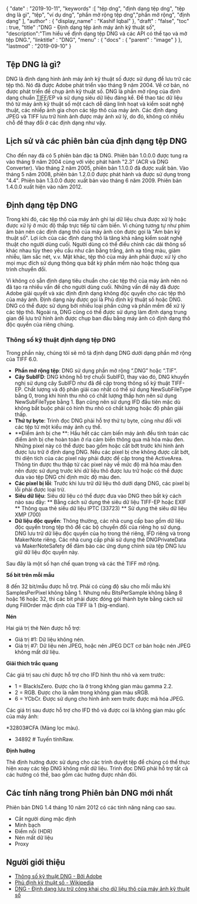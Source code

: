{
  "date" : "2019-10-11",
  "keywords" :[ "tệp dng", "định dạng tệp dng", "tệp dng là gì", "tệp", "ví dụ dng", "phần mở rộng tệp dng","phần mở rộng", "định dạng" ],
  "author" : {
    "display_name" : "Kashif Iqbal"
},
  "draft" : "false",
  "toc" : true,
  "title" :"DNG - Định dạng tệp ảnh máy ảnh kỹ thuật số",
  "description":"Tìm hiểu về định dạng tệp DNG và các API có thể tạo và mở tệp DNG.",
  "linktitle" : "DNG",
  "menu" : {
    "docs" : {
      "parent" : "image"
}
},
  "lastmod" : "2019-09-10"
}

## Tệp DNG là gì?

DNG là định dạng hình ảnh máy ảnh kỹ thuật số được sử dụng để lưu trữ các tệp thô. Nó đã được Adobe phát triển vào tháng 9 năm 2004. Về cơ bản, nó được phát triển để chụp ảnh kỹ thuật số. DNG là phần mở rộng của định dạng chuẩn [TIFF](/vi/image/tiff/)/EP và sử dụng siêu dữ liệu đáng kể. Để thao tác dữ liệu thô từ máy ảnh kỹ thuật số một cách dễ dàng linh hoạt và kiểm soát nghệ thuật, các nhiếp ảnh gia chọn các tệp thô của máy ảnh. Các định dạng JPEG và TIFF lưu trữ hình ảnh được máy ảnh xử lý, do đó, không có nhiều chỗ để thay đổi ở các định dạng như vậy.

## Lịch sử và các phiên bản của định dạng tệp DNG

Cho đến nay đã có 5 phiên bản đặc tả DNG. Phiên bản 1.0.0.0 được tung ra vào tháng 9 năm 2004 cùng với việc phát hành "2.3" (ACR và DNG Converter). Vào tháng 2 năm 2005, phiên bản 1.1.0.0 đã được xuất bản. Vào tháng 5 năm 2008, phiên bản 1.2.0.0 được phát hành và được sử dụng trong "4.4". Phiên bản 1.3.0.0 được xuất bản vào tháng 6 năm 2009. Phiên bản 1.4.0.0 xuất hiện vào năm 2012.

## Định dạng tệp DNG

Trong khi đó, các tệp thô của máy ảnh ghi lại dữ liệu chưa được xử lý hoặc được xử lý ở mức độ thấp trực tiếp từ cảm biến. Vì chúng tương tự như phim âm bản nên các định dạng thô của máy ảnh còn được gọi là "Âm bản kỹ thuật số". Lợi ích của các định dạng thô là tăng khả năng kiểm soát nghệ thuật cho người dùng cuối. Người dùng có thể điều chỉnh các dải thông số khác nhau tùy theo yêu cầu như cân bằng trắng, ánh xạ tông màu, giảm nhiễu, làm sắc nét, v.v. Mặt khác, tệp thô của máy ảnh phải được xử lý cho mọi mục đích sử dụng thông qua bất kỳ phần mềm nào hoặc thông qua trình chuyển đổi.

Vì không có sẵn định dạng tiêu chuẩn cho các tệp thô của máy ảnh nên nó đã tạo ra nhiều vấn đề cho người dùng cuối. Những vấn đề này đã được Adobe giải quyết và xác định định dạng không độc quyền cho các tệp thô của máy ảnh. Định dạng này được gọi là Phủ định kỹ thuật số hoặc DNG. DNG có thể được sử dụng bởi nhiều loại phần cứng và phần mềm để xử lý các tệp thô. Ngoài ra, DNG cũng có thể được sử dụng làm định dạng trung gian để lưu trữ hình ảnh được chụp ban đầu bằng máy ảnh có định dạng thô độc quyền của riêng chúng.

### Thông số kỹ thuật định dạng tệp DNG

Trong phần này, chúng tôi sẽ mô tả định dạng DNG dưới dạng phần mở rộng của TIFF 6.0.

* **Phần mở rộng tệp**: DNG sử dụng phần mở rộng “.DNG” hoặc “.TIF”.
* **Cây SubIFD**: DNG không hỗ trợ chuỗi SubIFD, thay vào đó, DNG khuyến nghị sử dụng cây SubIFD như đã đề cập trong thông số kỹ thuật TIFF-EP. Chất lượng và độ phân giải cao nhất có thể sử dụng NewSubFileType bằng 0, trong khi hình thu nhỏ có chất lượng thấp hơn nên sử dụng NewSubFileType bằng 1. Bạn cũng nên sử dụng IFD đầu tiên mặc dù không bắt buộc phải có hình thu nhỏ có chất lượng hoặc độ phân giải thấp.
* **Thứ tự byte**: Trình đọc DNG phải hỗ trợ thứ tự byte, cũng như đối với các tệp từ một kiểu máy ảnh cụ thể.
* **Điểm ảnh bị che **: Hầu hết các cảm biến máy ảnh đều tính toán các điểm ảnh bị che hoàn toàn ở rìa cảm biến thông qua mã hóa màu đen. Những pixel này có thể được bao gồm hoặc cắt bớt trước khi hình ảnh được lưu trữ ở định dạng DNG. Nếu các pixel bị che không được cắt bớt, thì diện tích của các pixel này phải được đề cập trong thẻ ActiveArea. Thông tin được thu thập từ các pixel này về mức độ mã hóa màu đen nên được sử dụng trước khi dữ liệu thô được lưu trữ hoặc có thể được đưa vào tệp DNG chỉ định mức độ màu đen.
* **Các pixel bị lỗi**: Trước khi lưu trữ dữ liệu thô dưới dạng DNG, các pixel bị lỗi phải được loại trừ.
* **Siêu dữ liệu**: Siêu dữ liệu có thể được đưa vào DNG theo bất kỳ cách nào sau đây:
** Bằng cách sử dụng thẻ siêu dữ liệu TIFF-EP hoặc EXIF
** Thông qua thẻ siêu dữ liệu IPTC (33723)
** Sử dụng thẻ siêu dữ liệu XMP (700)
* **Dữ liệu độc quyền**: Thông thường, các nhà cung cấp bao gồm dữ liệu độc quyền trong tệp thô để các bộ chuyển đổi của riêng họ sử dụng. DNG lưu trữ dữ liệu độc quyền của họ trong thẻ riêng, IFD riêng và trong MakerNote riêng. Các nhà cung cấp phải sử dụng thẻ DNGPrivateData và MakerNoteSafety để đảm bảo các ứng dụng chỉnh sửa tệp DNG lưu giữ dữ liệu độc quyền này.

Sau đây là một số hạn chế quan trọng và các thẻ TIFF mở rộng.

**Số bit trên mỗi mẫu**

8 đến 32 bit/mẫu được hỗ trợ. Phải có cùng độ sâu cho mỗi mẫu khi SamplesPerPixel không bằng 1. Nhưng nếu BitsPerSample không bằng 8 hoặc 16 hoặc 32, thì các bit phải được đóng gói thành byte bằng cách sử dụng FillOrder mặc định của TIFF là 1 (big-endian).

**Nén**

Hai giá trị thẻ Nén được hỗ trợ:

* Giá trị #1: Dữ liệu không nén.
* Giá trị #7: Dữ liệu nén JPEG, hoặc nén JPEG DCT cơ bản hoặc nén JPEG không mất dữ liệu.

**Giải thích trắc quang**

Các giá trị sau chỉ được hỗ trợ cho IFD hình thu nhỏ và xem trước:

* 1 = BlackIsZero. Được cho là ở trong không gian màu gamma 2.2.
* 2 = RGB. Được cho là nằm trong không gian màu sRGB.
* 6 = YCbCr. Được sử dụng cho hình ảnh xem trước được mã hóa JPEG.

Các giá trị sau được hỗ trợ cho IFD thô và được coi là không gian màu gốc của máy ảnh:

*32803#CFA (Mảng lọc màu).
* 34892 # Tuyến tínhRaw.

**Định hướng**

Thẻ định hướng được sử dụng cho các trình duyệt tệp để chúng có thể thực hiện xoay các tệp DNG không mất dữ liệu. Trình đọc DNG phải hỗ trợ tất cả các hướng có thể, bao gồm các hướng được nhân đôi.

## Các tính năng trong Phiên bản DNG mới nhất

Phiên bản DNG 1.4 tháng 10 năm 2012 có các tính năng nâng cao sau.

* Cắt người dùng mặc định
* Minh bạch
* Điểm nổi (HDR)
* Nén mất dữ liệu
* Proxy

## Người giới thiệu ##

* [Thông số kỹ thuật DNG - Bởi Adobe](https://web.archive.org/web/20170829200857/http://wwwimages.adobe.com/content/dam/Adobe/en/products/photoshop/pdfs/dng_spec_1.4.0.0.pdf)
* [Phủ định kỹ thuật số - Wikipedia](https://en.wikipedia.org/wiki/Digital_Negative)
* [DNG - Định dạng lưu trữ công khai cho dữ liệu thô của máy ảnh kỹ thuật số](https://helpx.adobe.com/photoshop/digital-negative.html)

